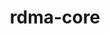 ---
title: "rdma-core"
layout: cache
categories: [package, v0.20.2]
meta: {"versions": ["41.0"], "compilers": ["gcc@=11.1.0", "gcc@=11.4.0", "gcc@=7.3.1", "gcc@=7.5.0"], "oss": ["amzn2", "ubuntu18.04", "ubuntu20.04", "ubuntu22.04"], "platforms": ["linux"], "targets": ["aarch64", "neoverse_n1", "ppc64le", "x86_64_v3"], "stacks": ["aws-ahug", "aws-ahug-aarch64", "aws-isc", "aws-isc-aarch64", "e4s", "e4s-power", "ml-linux-x86_64-cuda", "radiuss", "root"], "num_specs": 13, "num_specs_by_stack": {"aws-isc-aarch64": 4, "root": 13, "aws-ahug-aarch64": 4, "aws-ahug": 2, "aws-isc": 2, "radiuss": 1, "e4s-power": 1, "e4s": 1, "ml-linux-x86_64-cuda": 1}}
spec_details: [{"hash": "4seeoj4h33nyuzancqqopu3szx2etk33", "compiler": "gcc@=7.3.1", "versions": ["41.0"], "os": "amzn2", "platform": "linux", "target": "aarch64", "variants": ["build_system=cmake", "build_type=Release", "generator=make", "~ipo", "+static"], "stacks": ["aws-isc-aarch64", "root"], "size": "-", "tarball": "https://binaries.spack.io/releases/v0.20.2/build_cache/linux-amzn2-aarch64/gcc-7.3.1/rdma-core-41.0/linux-amzn2-aarch64-gcc-7.3.1-rdma-core-41.0-4seeoj4h33nyuzancqqopu3szx2etk33.spack"}, {"hash": "3k7poiidmhljdms3hwwec7xmrn2xk3rz", "compiler": "gcc@=7.3.1", "versions": ["41.0"], "os": "amzn2", "platform": "linux", "target": "aarch64", "variants": ["build_system=cmake", "build_type=Release", "generator=make", "~ipo", "+static"], "stacks": ["aws-isc-aarch64", "root", "aws-ahug-aarch64"], "size": "-", "tarball": "https://binaries.spack.io/releases/v0.20.2/build_cache/linux-amzn2-aarch64/gcc-7.3.1/rdma-core-41.0/linux-amzn2-aarch64-gcc-7.3.1-rdma-core-41.0-3k7poiidmhljdms3hwwec7xmrn2xk3rz.spack"}, {"hash": "qmuhohtearpduaw6hymk6cvsm3vfulf5", "compiler": "gcc@=7.3.1", "versions": ["41.0"], "os": "amzn2", "platform": "linux", "target": "aarch64", "variants": ["build_system=cmake", "build_type=Release", "generator=make", "~ipo", "+static"], "stacks": ["root", "aws-ahug-aarch64"], "size": "-", "tarball": "https://binaries.spack.io/releases/v0.20.2/build_cache/linux-amzn2-aarch64/gcc-7.3.1/rdma-core-41.0/linux-amzn2-aarch64-gcc-7.3.1-rdma-core-41.0-qmuhohtearpduaw6hymk6cvsm3vfulf5.spack"}, {"hash": "knsvudxeakp32u5tkghsu3d7oood7bpk", "compiler": "gcc@=7.3.1", "versions": ["41.0"], "os": "amzn2", "platform": "linux", "target": "neoverse_n1", "variants": ["build_system=cmake", "build_type=Release", "generator=make", "~ipo", "+static"], "stacks": ["aws-isc-aarch64", "root", "aws-ahug-aarch64"], "size": "-", "tarball": "https://binaries.spack.io/releases/v0.20.2/build_cache/linux-amzn2-neoverse_n1/gcc-7.3.1/rdma-core-41.0/linux-amzn2-neoverse_n1-gcc-7.3.1-rdma-core-41.0-knsvudxeakp32u5tkghsu3d7oood7bpk.spack"}, {"hash": "mxwudr6t2m5opymsjgwcwd3pi3nvaap6", "compiler": "gcc@=7.3.1", "versions": ["41.0"], "os": "amzn2", "platform": "linux", "target": "neoverse_n1", "variants": ["build_system=cmake", "build_type=Release", "generator=make", "~ipo", "+static"], "stacks": ["aws-isc-aarch64", "root"], "size": "-", "tarball": "https://binaries.spack.io/releases/v0.20.2/build_cache/linux-amzn2-neoverse_n1/gcc-7.3.1/rdma-core-41.0/linux-amzn2-neoverse_n1-gcc-7.3.1-rdma-core-41.0-mxwudr6t2m5opymsjgwcwd3pi3nvaap6.spack"}, {"hash": "g2exlwxptneoyffxbfgcuhs2bnicaaxl", "compiler": "gcc@=7.3.1", "versions": ["41.0"], "os": "amzn2", "platform": "linux", "target": "neoverse_n1", "variants": ["build_system=cmake", "build_type=Release", "generator=make", "~ipo", "+static"], "stacks": ["root", "aws-ahug-aarch64"], "size": "-", "tarball": "https://binaries.spack.io/releases/v0.20.2/build_cache/linux-amzn2-neoverse_n1/gcc-7.3.1/rdma-core-41.0/linux-amzn2-neoverse_n1-gcc-7.3.1-rdma-core-41.0-g2exlwxptneoyffxbfgcuhs2bnicaaxl.spack"}, {"hash": "7os2ghykgrfy24w5svb2ac6op5bau4mq", "compiler": "gcc@=7.3.1", "versions": ["41.0"], "os": "amzn2", "platform": "linux", "target": "x86_64_v3", "variants": ["build_system=cmake", "build_type=Release", "generator=make", "~ipo", "+static"], "stacks": ["root", "aws-ahug", "aws-isc"], "size": "-", "tarball": "https://binaries.spack.io/releases/v0.20.2/build_cache/linux-amzn2-x86_64_v3/gcc-7.3.1/rdma-core-41.0/linux-amzn2-x86_64_v3-gcc-7.3.1-rdma-core-41.0-7os2ghykgrfy24w5svb2ac6op5bau4mq.spack"}, {"hash": "pit53gqjc6jijcvmuz3u3kyhedynucti", "compiler": "gcc@=7.3.1", "versions": ["41.0"], "os": "amzn2", "platform": "linux", "target": "x86_64_v3", "variants": ["build_system=cmake", "build_type=Release", "generator=make", "~ipo", "+static"], "stacks": ["root", "aws-isc"], "size": "-", "tarball": "https://binaries.spack.io/releases/v0.20.2/build_cache/linux-amzn2-x86_64_v3/gcc-7.3.1/rdma-core-41.0/linux-amzn2-x86_64_v3-gcc-7.3.1-rdma-core-41.0-pit53gqjc6jijcvmuz3u3kyhedynucti.spack"}, {"hash": "nbam47drpfpnukmprh72do27t3todfbs", "compiler": "gcc@=7.3.1", "versions": ["41.0"], "os": "amzn2", "platform": "linux", "target": "x86_64_v3", "variants": ["build_system=cmake", "build_type=Release", "generator=make", "~ipo", "+static"], "stacks": ["root", "aws-ahug"], "size": "-", "tarball": "https://binaries.spack.io/releases/v0.20.2/build_cache/linux-amzn2-x86_64_v3/gcc-7.3.1/rdma-core-41.0/linux-amzn2-x86_64_v3-gcc-7.3.1-rdma-core-41.0-nbam47drpfpnukmprh72do27t3todfbs.spack"}, {"hash": "3mrk2mwkq55debf3rzginyeh3slvqce6", "compiler": "gcc@=7.5.0", "versions": ["41.0"], "os": "ubuntu18.04", "platform": "linux", "target": "x86_64_v3", "variants": ["build_system=cmake", "build_type=Release", "generator=make", "~ipo", "+static"], "stacks": ["root", "radiuss"], "size": "-", "tarball": "https://binaries.spack.io/releases/v0.20.2/build_cache/linux-ubuntu18.04-x86_64_v3/gcc-7.5.0/rdma-core-41.0/linux-ubuntu18.04-x86_64_v3-gcc-7.5.0-rdma-core-41.0-3mrk2mwkq55debf3rzginyeh3slvqce6.spack"}, {"hash": "ia3zeddwx6pzi27eravti2pwedsnw5gc", "compiler": "gcc@=11.1.0", "versions": ["41.0"], "os": "ubuntu20.04", "platform": "linux", "target": "ppc64le", "variants": ["build_system=cmake", "build_type=Release", "generator=make", "~ipo", "+static"], "stacks": ["root", "e4s-power"], "size": "-", "tarball": "https://binaries.spack.io/releases/v0.20.2/build_cache/linux-ubuntu20.04-ppc64le/gcc-11.1.0/rdma-core-41.0/linux-ubuntu20.04-ppc64le-gcc-11.1.0-rdma-core-41.0-ia3zeddwx6pzi27eravti2pwedsnw5gc.spack"}, {"hash": "joshctnaz6t5mqdtdcqrlzudzihdp7en", "compiler": "gcc@=11.1.0", "versions": ["41.0"], "os": "ubuntu20.04", "platform": "linux", "target": "x86_64_v3", "variants": ["build_system=cmake", "build_type=Release", "generator=make", "~ipo", "+static"], "stacks": ["root", "e4s"], "size": "-", "tarball": "https://binaries.spack.io/releases/v0.20.2/build_cache/linux-ubuntu20.04-x86_64_v3/gcc-11.1.0/rdma-core-41.0/linux-ubuntu20.04-x86_64_v3-gcc-11.1.0-rdma-core-41.0-joshctnaz6t5mqdtdcqrlzudzihdp7en.spack"}, {"hash": "35sywdpcfkxryhzavzm4wtdfm5uhfyko", "compiler": "gcc@=11.4.0", "versions": ["41.0"], "os": "ubuntu22.04", "platform": "linux", "target": "x86_64_v3", "variants": ["build_system=cmake", "build_type=Release", "generator=make", "~ipo", "+static"], "stacks": ["root", "ml-linux-x86_64-cuda"], "size": "-", "tarball": "https://binaries.spack.io/releases/v0.20.2/build_cache/linux-ubuntu22.04-x86_64_v3/gcc-11.4.0/rdma-core-41.0/linux-ubuntu22.04-x86_64_v3-gcc-11.4.0-rdma-core-41.0-35sywdpcfkxryhzavzm4wtdfm5uhfyko.spack"}]
---